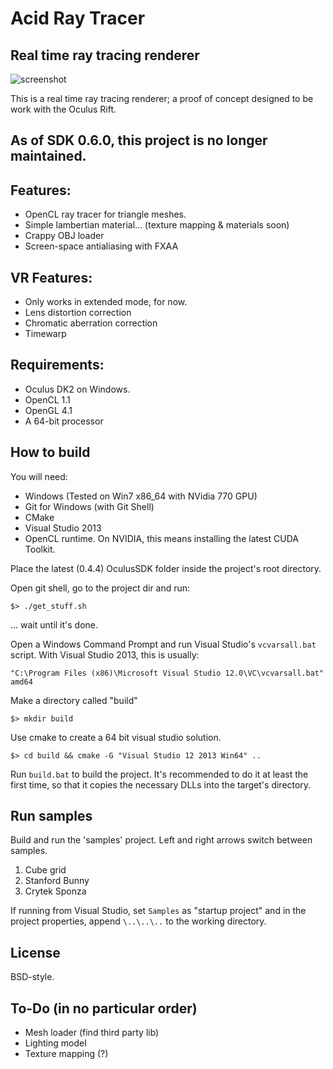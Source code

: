 Acid Ray Tracer
===============

Real time ray tracing renderer
------------------------------

![screenshot](http://i.imgur.com/kyQswNi.png)

This is a real time ray tracing renderer; a proof of concept designed to be work with the Oculus Rift.

As of SDK 0.6.0, this project is no longer maintained.
------------------------------------------------------

Features:
---------

* OpenCL ray tracer for triangle meshes.
* Simple lambertian material... (texture mapping & materials soon)
* Crappy OBJ loader
* Screen-space antialiasing with FXAA

VR Features:
------------

* Only works in extended mode, for now.
* Lens distortion correction
* Chromatic aberration correction
* Timewarp

Requirements:
-------------

* Oculus DK2 on Windows.
* OpenCL 1.1
* OpenGL 4.1
* A 64-bit processor

How to build
------------

You will need:
* Windows (Tested on Win7 x86_64 with NVidia 770 GPU)
* Git for Windows (with Git Shell)
* CMake
* Visual Studio 2013
* OpenCL runtime. On NVIDIA, this means installing the latest CUDA Toolkit.

Place the latest (0.4.4) OculusSDK folder inside the project's root directory.

Open git shell, go to the project dir and run:

    $> ./get_stuff.sh

... wait until it's done.

Open a Windows Command Prompt and run Visual Studio's `vcvarsall.bat` script.
With Visual Studio 2013, this is usually:

    "C:\Program Files (x86)\Microsoft Visual Studio 12.0\VC\vcvarsall.bat" amd64

Make a directory called "build"

    $> mkdir build

Use cmake to create a 64 bit visual studio solution.

    $> cd build && cmake -G "Visual Studio 12 2013 Win64" ..

Run `build.bat` to build the project. It's recommended to do it at least the first time, so that it copies the necessary DLLs into the target's directory.

Run samples
-----------

Build and run the 'samples' project. Left and right arrows switch between samples.

1. Cube grid
2. Stanford Bunny
3. Crytek Sponza

If running from Visual Studio, set `Samples` as "startup project" and in the project properties, append `\..\..\..` to the working directory.

License
-------

BSD-style.

To-Do (in no particular order)
------------------------------

* Mesh loader (find third party lib)
* Lighting model
* Texture mapping (?)
